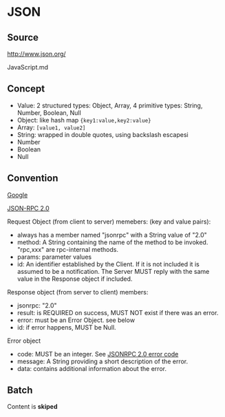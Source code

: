# JSON

## Source

<http://www.json.org/>

JavaScript.md

## Concept

- Value: 2 structured types: Object, Array, 4 primitive types: String, Number, Boolean, Null
- Object: like hash map `{key1:value,key2:value}`
- Array: `[value1, value2]`
- String: wrapped in double quotes, using backslash escapesi
- Number
- Boolean
- Null

## Convention

[Google](https://google.github.io/styleguide/jsoncstyleguide.xml)

[JSON-RPC 2.0](http://www.jsonrpc.org/specification#response_object)

Request Object (from client to server) memebers: (key and value pairs):

- always has a member named "jsonrpc" with a String value of "2.0"
- method: A String containing the name of the method to be invoked. "rpc,xxx" are rpc-internal methods.
- params: parameter values
- id: An identifier established by the Client. If it is not included it is assumed to be a notification. The Server MUST reply with the same value in the Response object if included.

Response object (from server to client) members:

- jsonrpc: "2.0"
- result: is REQUIRED on success, MUST NOT exist if there was an error.
- error: must be an Error Object. see below
- id: if error happens, MUST be Null.

Error object

- code: MUST be an integer. See [JSONRPC 2.0 error code](http://www.jsonrpc.org/specification#error_object)
- message: A String providing a short description of the error.
- data: contains additional information about the error.

## Batch

Content is **skiped**
